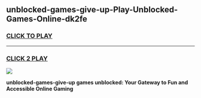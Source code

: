 
## unblocked-games-give-up-Play-Unblocked-Games-Online-dk2fe
<h3>
<a href="https://premium76.site?title=unblocked-games-give-up&ref=25A">CLICK TO PLAY</a></h3>
<hr>

<h3>
<a href="https://premium76.site?title=unblocked-games-give-up&ref=25A">CLICK 2 PLAY</a>
  
</h3>

<a href="https://premium76.site?title=unblocked-games-give-up&ref=25A"><img src="https://clearcache.store/games.png"></a>


**unblocked-games-give-up games unblocked: Your Gateway to Fun and Accessible Online Gaming**
